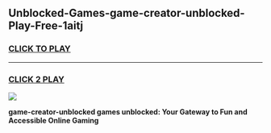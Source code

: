 
## Unblocked-Games-game-creator-unblocked-Play-Free-1aitj
<h3>
<a href="https://premium76.site?title=game-creator-unblocked&ref=21A">CLICK TO PLAY</a></h3>
<hr>

<h3>
<a href="https://premium76.site?title=game-creator-unblocked&ref=21A">CLICK 2 PLAY</a>
  
</h3>

<a href="https://premium76.site?title=game-creator-unblocked&ref=21A"><img src="https://clearcache.store/games.png"></a>


**game-creator-unblocked games unblocked: Your Gateway to Fun and Accessible Online Gaming**
